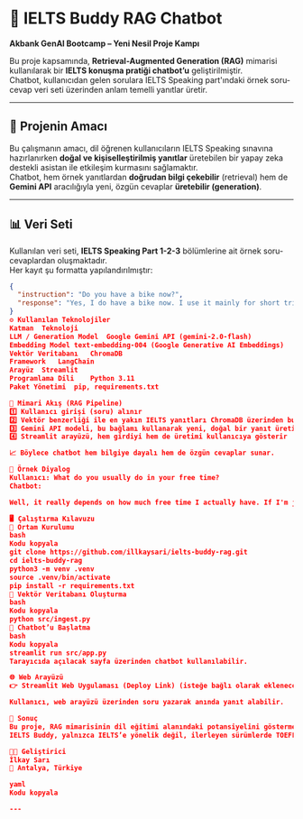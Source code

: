 # 🧠 IELTS Buddy RAG Chatbot  
**Akbank GenAI Bootcamp – Yeni Nesil Proje Kampı**  

Bu proje kapsamında, **Retrieval-Augmented Generation (RAG)** mimarisi kullanılarak bir **IELTS konuşma pratiği chatbot’u** geliştirilmiştir.  
Chatbot, kullanıcıdan gelen sorulara IELTS Speaking part'ındaki örnek soru-cevap veri seti üzerinden anlam temelli yanıtlar üretir.  

---

## 🎯 Projenin Amacı  
Bu çalışmanın amacı, dil öğrenen kullanıcıların IELTS Speaking sınavına hazırlanırken **doğal ve kişiselleştirilmiş yanıtlar** üretebilen bir yapay zeka destekli asistan ile etkileşim kurmasını sağlamaktır.  
Chatbot, hem örnek yanıtlardan **doğrudan bilgi çekebilir** (retrieval) hem de **Gemini API** aracılığıyla yeni, özgün cevaplar **üretebilir (generation)**.  

---

## 📊 Veri Seti  

Kullanılan veri seti, **IELTS Speaking Part 1-2-3** bölümlerine ait örnek soru-cevaplardan oluşmaktadır.  
Her kayıt şu formatta yapılandırılmıştır:  

```json
{
  "instruction": "Do you have a bike now?",
  "response": "Yes, I do have a bike now. I use it mainly for short trips around my neighborhood..."
}
⚙️ Kullanılan Teknolojiler
Katman	Teknoloji
LLM / Generation Model	Google Gemini API (gemini-2.0-flash)
Embedding Model	text-embedding-004 (Google Generative AI Embeddings)
Vektör Veritabanı	ChromaDB
Framework	LangChain
Arayüz	Streamlit
Programlama Dili	Python 3.11
Paket Yönetimi	pip, requirements.txt

🧩 Mimari Akış (RAG Pipeline)
1️⃣ Kullanıcı girişi (soru) alınır
2️⃣ Vektör benzerliği ile en yakın IELTS yanıtları ChromaDB üzerinden bulunur
3️⃣ Gemini API modeli, bu bağlamı kullanarak yeni, doğal bir yanıt üretir
4️⃣ Streamlit arayüzü, hem girdiyi hem de üretimi kullanıcıya gösterir

📈 Böylece chatbot hem bilgiye dayalı hem de özgün cevaplar sunar.

💬 Örnek Diyalog
Kullanıcı: What do you usually do in your free time?
Chatbot:

Well, it really depends on how much free time I actually have. If I'm just talking about a spare hour or two, I usually unwind by listening to music or catching up on news online.

🖥️ Çalıştırma Kılavuzu
🔧 Ortam Kurulumu
bash
Kodu kopyala
git clone https://github.com/illkaysari/ielts-buddy-rag.git  
cd ielts-buddy-rag  
python3 -m venv .venv  
source .venv/bin/activate  
pip install -r requirements.txt  
🧠 Vektör Veritabanı Oluşturma
bash
Kodu kopyala
python src/ingest.py
💬 Chatbot’u Başlatma
bash
Kodu kopyala
streamlit run src/app.py
Tarayıcıda açılacak sayfa üzerinden chatbot kullanılabilir.

🌐 Web Arayüzü
👉 Streamlit Web Uygulaması (Deploy Link) (isteğe bağlı olarak eklenecektir)

Kullanıcı, web arayüzü üzerinden soru yazarak anında yanıt alabilir.

🏁 Sonuç
Bu proje, RAG mimarisinin dil eğitimi alanındaki potansiyelini göstermektedir.
IELTS Buddy, yalnızca IELTS’e yönelik değil, ilerleyen sürümlerde TOEFL, YDS gibi sınavlar için de ölçeklenebilir bir altyapıya sahiptir.

👩‍💻 Geliştirici
İlkay Sarı
📍 Antalya, Türkiye

yaml
Kodu kopyala

---
